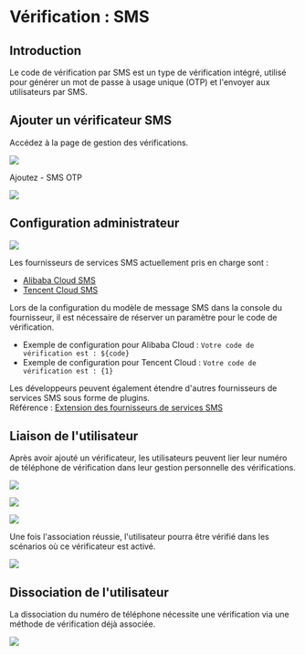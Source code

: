 # Vérification : SMS

<PluginInfo name="verification"></PluginInfo>

## Introduction

Le code de vérification par SMS est un type de vérification intégré, utilisé pour générer un mot de passe à usage unique (OTP) et l'envoyer aux utilisateurs par SMS.

## Ajouter un vérificateur SMS

Accédez à la page de gestion des vérifications.

![](https://static-docs.nocobase.com/202502271726791.png)

Ajoutez - SMS OTP

![](https://static-docs.nocobase.com/202502271726056.png)

## Configuration administrateur

![](https://static-docs.nocobase.com/202502271727711.png)

Les fournisseurs de services SMS actuellement pris en charge sont :

- <a href="https://www.aliyun.com/product/sms" target="_blank">Alibaba Cloud SMS</a>  
- <a href="https://cloud.tencent.com/product/sms" target="_blank">Tencent Cloud SMS</a>  

Lors de la configuration du modèle de message SMS dans la console du fournisseur, il est nécessaire de réserver un paramètre pour le code de vérification.

- Exemple de configuration pour Alibaba Cloud : `Votre code de vérification est : ${code}`  
- Exemple de configuration pour Tencent Cloud : `Votre code de vérification est : {1}`  

Les développeurs peuvent également étendre d'autres fournisseurs de services SMS sous forme de plugins.  
Référence : [Extension des fournisseurs de services SMS](../../../handbook/verification/sms/dev)

## Liaison de l'utilisateur

Après avoir ajouté un vérificateur, les utilisateurs peuvent lier leur numéro de téléphone de vérification dans leur gestion personnelle des vérifications.

![](https://static-docs.nocobase.com/202502271737016.png)

![](https://static-docs.nocobase.com/202502271737769.png)

![](https://static-docs.nocobase.com/202502271738515.png)

Une fois l'association réussie, l'utilisateur pourra être vérifié dans les scénarios où ce vérificateur est activé.

![](https://static-docs.nocobase.com/202502271739607.png)

## Dissociation de l'utilisateur

La dissociation du numéro de téléphone nécessite une vérification via une méthode de vérification déjà associée.

![](https://static-docs.nocobase.com/202502282103205.png)
